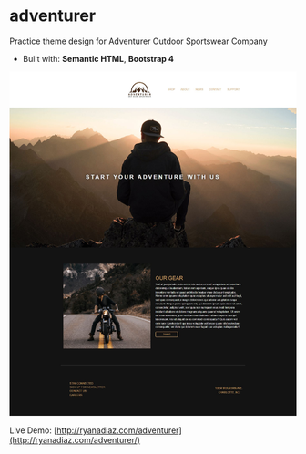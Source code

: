 # adventurer
Practice theme design for Adventurer Outdoor Sportswear Company

*  Built with: **Semantic HTML**, **Bootstrap 4**

![](https://github.com/ryanadiaz/adventurer/blob/master/assets/images/screenshot.jpg)

Live Demo: [http://ryanadiaz.com/adventurer](http://ryanadiaz.com/adventurer/)